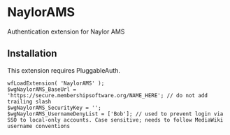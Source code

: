 # NaylorAMS
Authentication extension for Naylor AMS

## Installation
This extension requires PluggableAuth.

```
wfLoadExtension( 'NaylorAMS' );
$wgNaylorAMS_BaseUrl = 'https://secure.membershipsoftware.org/NAME_HERE'; // do not add trailing slash
$wgNaylorAMS_SecurityKey = '';
$wgNaylorAMS_UsernameDenyList = ['Bob']; // used to prevent login via SSO to local-only accounts. Case sensitive; needs to follow MediaWiki username conventions
```